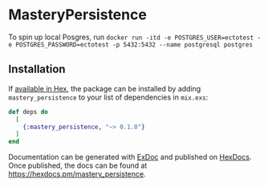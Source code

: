 # MasteryPersistence

To spin up local Posgres, run `docker run -itd -e POSTGRES_USER=ectotest -e POSTGRES_PASSWORD=ectotest -p 5432:5432 --name postgresql postgres`
## Installation

If [available in Hex](https://hex.pm/docs/publish), the package can be installed
by adding `mastery_persistence` to your list of dependencies in `mix.exs`:

```elixir
def deps do
  [
    {:mastery_persistence, "~> 0.1.0"}
  ]
end
```

Documentation can be generated with [ExDoc](https://github.com/elixir-lang/ex_doc)
and published on [HexDocs](https://hexdocs.pm). Once published, the docs can
be found at <https://hexdocs.pm/mastery_persistence>.

